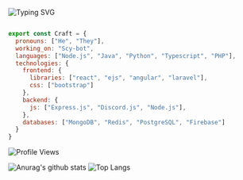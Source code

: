![Typing SVG](https://readme-typing-svg.herokuapp.com/?lines=Hello+World!) <br/>



```js

export const Craft = {
  pronouns: ["He", "They"],
  working_on: "Scy-bot",
  languages: ["Node.js", "Java", "Python", "Typescript", "PHP"],
  technologies: {
    frontend: {
      libraries: ["react", "ejs", "angular", "laravel"],
      css: ["bootstrap"]
    },
    backend: {
      js: ["Express.js", "Discord.js", "Node.js"],
    },
    databases: ["MongoDB", "Redis", "PostgreSQL", "Firebase"]
  }
}
```


![Profile Views](https://komarev.com/ghpvc/?username=Craftzman7)


![Anurag's github stats](https://github-readme-stats.vercel.app/api?username=Craftzman7&count_private=true) ![Top Langs](https://github-readme-stats.vercel.app/api/top-langs/?username=Craftzman7)





